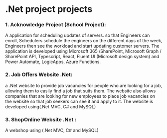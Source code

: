 # .Net project projects
### 1. Acknowledge Project (School Project): 
A application for scheduling updates of servers. so that Engineers can enroll,
Schedulers schedule the engineers on the different days of the week, Engineers then see the
workload and start updating customer servers. 
The application is developed using Microsoft 365 /SharePoint, Microsoft Graph / SharePoint API, Typescript, React, Fluent UI (Microsoft
design system) and Power Automate, LogicApps, Azure Functions. 
### 2. Job Offers Website .Net: 
a .Net website to provide job vacancies for people who are looking for a job,
allowing them to easily find a job that suits them. The website also allows companies that are
looking for new employees to place job vacancies on the website so that job seekers can see it
and apply to it.
The website is developed using(.Net MVC, C# and MySQL)
### 3. ShopOnline Website .Net :
A webshop using (.Net MVC, C# and MySQL)
